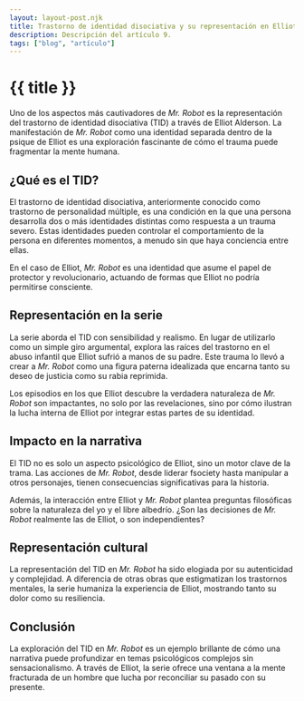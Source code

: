 ```yaml
---
layout: layout-post.njk
title: Trastorno de identidad disociativa y su representación en Elliot
description: Descripción del artículo 9.
tags: ["blog", "artículo"]
---
```


# {{ title }}

Uno de los aspectos más cautivadores de *Mr. Robot* es la representación del trastorno de identidad disociativa (TID) a través de Elliot Alderson. La manifestación de *Mr. Robot* como una identidad separada dentro de la psique de Elliot es una exploración fascinante de cómo el trauma puede fragmentar la mente humana.

## ¿Qué es el TID?

El trastorno de identidad disociativa, anteriormente conocido como trastorno de personalidad múltiple, es una condición en la que una persona desarrolla dos o más identidades distintas como respuesta a un trauma severo. Estas identidades pueden controlar el comportamiento de la persona en diferentes momentos, a menudo sin que haya conciencia entre ellas.

En el caso de Elliot, *Mr. Robot* es una identidad que asume el papel de protector y revolucionario, actuando de formas que Elliot no podría permitirse consciente.

## Representación en la serie

La serie aborda el TID con sensibilidad y realismo. En lugar de utilizarlo como un simple giro argumental, explora las raíces del trastorno en el abuso infantil que Elliot sufrió a manos de su padre. Este trauma lo llevó a crear a *Mr. Robot* como una figura paterna idealizada que encarna tanto su deseo de justicia como su rabia reprimida.

Los episodios en los que Elliot descubre la verdadera naturaleza de *Mr. Robot* son impactantes, no solo por las revelaciones, sino por cómo ilustran la lucha interna de Elliot por integrar estas partes de su identidad.

## Impacto en la narrativa

El TID no es solo un aspecto psicológico de Elliot, sino un motor clave de la trama. Las acciones de *Mr. Robot*, desde liderar fsociety hasta manipular a otros personajes, tienen consecuencias significativas para la historia.

Además, la interacción entre Elliot y *Mr. Robot* plantea preguntas filosóficas sobre la naturaleza del yo y el libre albedrío. ¿Son las decisiones de *Mr. Robot* realmente las de Elliot, o son independientes?

## Representación cultural

La representación del TID en *Mr. Robot* ha sido elogiada por su autenticidad y complejidad. A diferencia de otras obras que estigmatizan los trastornos mentales, la serie humaniza la experiencia de Elliot, mostrando tanto su dolor como su resiliencia.

## Conclusión

La exploración del TID en *Mr. Robot* es un ejemplo brillante de cómo una narrativa puede profundizar en temas psicológicos complejos sin sensacionalismo. A través de Elliot, la serie ofrece una ventana a la mente fracturada de un hombre que lucha por reconciliar su pasado con su presente.
